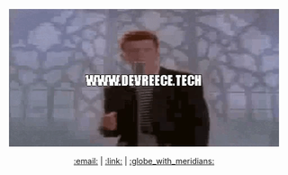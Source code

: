 <p align=center>
  <a href="https://devreece.tech"><img align="center" src="https://github.com/NotReeceHarris/NotReeceHarris/blob/main/giphy%20(1).gif?raw=true" alt="Bee movie"  /> <br><br>
  <a href="mailto:reece.harris98@protonmail.com">:email:</a> | 
  <a href="https://www.linkedin.com/in/reece-harris-3215b91bb/">:link:</a> | 
  <a href="https://www.devreece.tech/">:globe_with_meridians:</a>
</p> 
